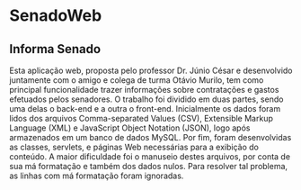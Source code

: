 # SenadoWeb
## Informa Senado
Esta aplicação web, proposta pelo professor Dr. Júnio César e desenvolvido juntamente com o amigo e colega de turma Otávio Murilo, tem como principal funcionalidade trazer informações sobre contratações e gastos efetuados pelos senadores.
O trabalho foi dividido em duas partes, sendo uma delas o back-end e a outra o
front-end. Inicialmente os dados foram lidos dos arquivos Comma-separated Values (CSV), Extensible Markup Language (XML) e JavaScript Object Notation (JSON),
logo após armazenados em um banco de dados MySQL.
Por fim, foram desenvolvidas as classes, servlets, e páginas Web necessárias para
a exibição do conteúdo. A maior dificuldade foi o manuseio destes arquivos, por
conta de sua má formatação e também dos dados nulos. Para resolver tal problema, as linhas com má formatação foram ignoradas.
